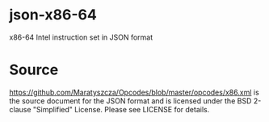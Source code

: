 # json-x86-64
x86-64 Intel instruction set in JSON format

# Source
https://github.com/Maratyszcza/Opcodes/blob/master/opcodes/x86.xml is the source document for the JSON format and is
licensed under the BSD 2-clause "Simplified" License. Please see LICENSE for details.
